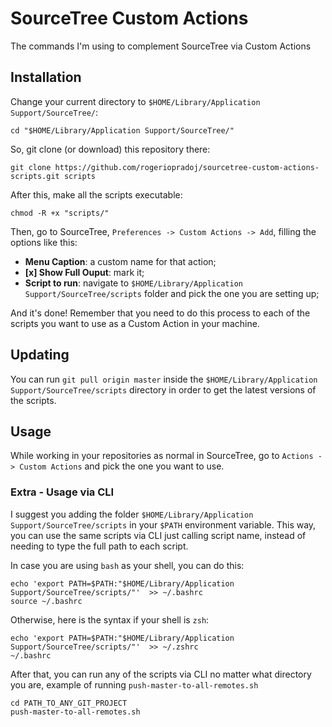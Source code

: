 # SourceTree Custom Actions

The commands I'm using to complement SourceTree via Custom Actions

## Installation

Change your current directory to `$HOME/Library/Application Support/SourceTree/`:

```shell
cd "$HOME/Library/Application Support/SourceTree/"
```

So, git clone (or download) this repository there: 

```shell
git clone https://github.com/rogeriopradoj/sourcetree-custom-actions-scripts.git scripts
```

After this, make all the scripts executable:

```shell
chmod -R +x "scripts/"
```

Then, go to SourceTree, `Preferences -> Custom Actions -> Add`, filling the options like this:

- **Menu Caption**: a custom name for that action;
- **[x] Show Full Ouput**: mark it;
- **Script to run**: navigate to `$HOME/Library/Application Support/SourceTree/scripts` folder and pick the one you are setting up;

And it's done! Remember that you need to do this process to each of the scripts you want to use as a Custom Action in your machine.

## Updating

You can run `git pull origin master` inside the `$HOME/Library/Application Support/SourceTree/scripts` directory in order to get the latest versions of the scripts.

## Usage

While working in your repositories as normal in SourceTree, go to `Actions -> Custom Actions` and pick the one you want to use.

### Extra - Usage via CLI

I suggest you adding the folder `$HOME/Library/Application Support/SourceTree/scripts` in your `$PATH` environment variable. This way, you can use the same scripts via CLI just calling script name, instead of needing to type the full path to each script.

In case you are using `bash` as your shell, you can do this:

```shell
echo 'export PATH=$PATH:"$HOME/Library/Application Support/SourceTree/scripts/"'  >> ~/.bashrc
source ~/.bashrc
```

Otherwise, here is the syntax if your shell is `zsh`:

```shell
echo 'export PATH=$PATH:"$HOME/Library/Application Support/SourceTree/scripts/"'  >> ~/.zshrc
~/.bashrc
```

After that, you can run any of the scripts via CLI no matter what directory you are, example of running `push-master-to-all-remotes.sh`

```shell
cd PATH_TO_ANY_GIT_PROJECT
push-master-to-all-remotes.sh
```
